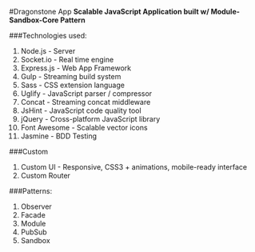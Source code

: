 #Dragonstone App
**Scalable JavaScript Application built w/ Module-Sandbox-Core Pattern**

###Technologies used:
1. Node.js - Server
2. Socket.io - Real time engine
3. Express.js - Web App Framework
4. Gulp - Streaming build system
5. Sass - CSS extension language
6. Uglify - JavaScript parser / compressor
7. Concat - Streaming concat middleware
8. JsHint - JavaScript code quality tool
9. jQuery - Cross-platform JavaScript library
10. Font Awesome - Scalable vector icons
11. Jasmine - BDD Testing

###Custom
1. Custom UI - Responsive, CSS3 + animations, mobile-ready interface
2. Custom Router


###Patterns:
1. Observer
2. Facade
3. Module
4. PubSub
5. Sandbox